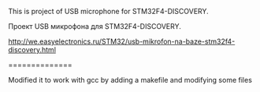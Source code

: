 This is project of USB microphone for STM32F4-DISCOVERY.

Проект USB микрофона для STM32F4-DISCOVERY.

http://we.easyelectronics.ru/STM32/usb-mikrofon-na-baze-stm32f4-discovery.html


==============

Modified it to work with gcc by adding a makefile and modifying some files
